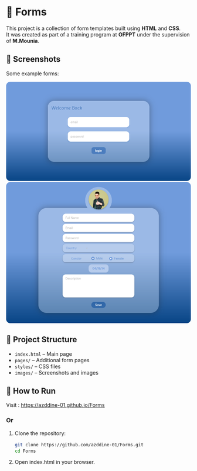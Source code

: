 # 📝 Forms

This project is a collection of form templates built using **HTML** and **CSS**.  
It was created as part of a training program at **OFPPT** under the supervision of **M.Mounia**.

## 📸 Screenshots

Some example forms:

![Login Screenshot](images/screenshot1.png)  
![Profile Screenshot](images/screenshot2.png)


## 📁 Project Structure

- `index.html` – Main page  
- `pages/` – Additional form pages  
- `styles/` – CSS files  
- `images/` – Screenshots and images  

## 🚀 How to Run
Visit :
https://azddine-01.github.io/Forms

### Or

1. Clone the repository:
   ```bash
   git clone https://github.com/azddine-01/Forms.git
   cd Forms
   ```
2. Open index.html in your browser.

